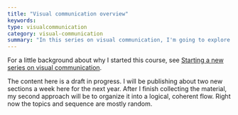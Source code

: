 ```yaml
---
title: "Visual communication overview"
keywords:
type: visualcommunication
category: visual-communication
summary: "In this series on visual communication, I'm going to explore in a variety of topics in visual communication, such as screenshots, diagrams, concept illustrations, SVG graphics, translation, image file management, graphics programs, getting professional-looking images, images on mobile displays, print versus online images, design principles, and more."
---
```


For a little background about why I started this course, see [Starting a new series on visual communication](https://idratherbewriting.com/2016/03/12/new-series-on-visual-communication/).

The content here is a draft in progress. I will be publishing about two new sections a week here for the next year. After I finish collecting the material, my second approach will be to organize it into a logical, coherent flow. Right now the topics and sequence are mostly random.
